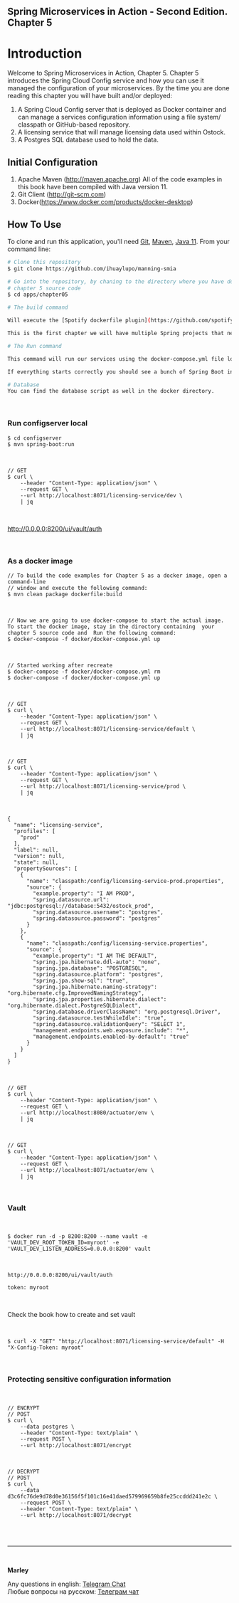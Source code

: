## Spring Microservices in Action - Second Edition. Chapter 5

# Introduction
Welcome to Spring Microservices in Action, Chapter 5.  Chapter 5 introduces the Spring Cloud Config service and how you can use it managed the configuration of your microservices.  By the time you are done reading this chapter you will have built and/or deployed:

1.  A Spring Cloud Config server that is deployed as Docker container and can manage a services configuration information using a file system/ classpath or GitHub-based repository.
2.  A licensing service that will manage licensing data used within Ostock.
3.  A Postgres SQL database used to hold the data.

## Initial Configuration
1.	Apache Maven (http://maven.apache.org)  All of the code examples in this book have been compiled with Java version 11.
2.	Git Client (http://git-scm.com)
3.  Docker(https://www.docker.com/products/docker-desktop)

## How To Use

To clone and run this application, you'll need [Git](https://git-scm.com), [Maven](https://maven.apache.org/), [Java 11](https://www.oracle.com/technetwork/java/javase/downloads/jdk11-downloads-5066655.html). From your command line:

```bash
# Clone this repository
$ git clone https://github.com/ihuaylupo/manning-smia

# Go into the repository, by chaning to the directory where you have downloaded the 
# chapter 5 source code
$ cd apps/chapter05

# The build command

Will execute the [Spotify dockerfile plugin](https://github.com/spotify/dockerfile-maven) defined in the pom.xml file.  

This is the first chapter we will have multiple Spring projects that need to be be built and compiled.  Running the above command at the root of the project directory will build all of the projects.  If everything builds successfully you should see a message indicating that the build was successful.

# The Run command

This command will run our services using the docker-compose.yml file located in the /docker directory. 

If everything starts correctly you should see a bunch of Spring Boot information fly by on standard out.  At this point all of the services needed for the chapter code examples will be running.

# Database
You can find the database script as well in the docker directory.
```

<br/>

### Run configserver local 

```
$ cd configserver
$ mvn spring-boot:run
```

<br/>


```
// GET
$ curl \
    --header "Content-Type: application/json" \
    --request GET \
    --url http://localhost:8071/licensing-service/dev \
    | jq
```


<br/>


http://0.0.0.0:8200/ui/vault/auth


<br/>

### As a docker image

```
// To build the code examples for Chapter 5 as a docker image, open a command-line 
// window and execute the following command:
$ mvn clean package dockerfile:build
```

<br/>

```
// Now we are going to use docker-compose to start the actual image.  To start the docker image, stay in the directory containing  your chapter 5 source code and  Run the following command: 
$ docker-compose -f docker/docker-compose.yml up
```

<br/>

```
// Started working after recreate
$ docker-compose -f docker/docker-compose.yml rm
$ docker-compose -f docker/docker-compose.yml up
```

<br/>


```
// GET
$ curl \
    --header "Content-Type: application/json" \
    --request GET \
    --url http://localhost:8071/licensing-service/default \
    | jq
```


<br/>


```
// GET
$ curl \
    --header "Content-Type: application/json" \
    --request GET \
    --url http://localhost:8071/licensing-service/prod \
    | jq
```

<br/>


```
{
  "name": "licensing-service",
  "profiles": [
    "prod"
  ],
  "label": null,
  "version": null,
  "state": null,
  "propertySources": [
    {
      "name": "classpath:/config/licensing-service-prod.properties",
      "source": {
        "example.property": "I AM PROD",
        "spring.datasource.url": "jdbc:postgresql://database:5432/ostock_prod",
        "spring.datasource.username": "postgres",
        "spring.datasource.password": "postgres"
      }
    },
    {
      "name": "classpath:/config/licensing-service.properties",
      "source": {
        "example.property": "I AM THE DEFAULT",
        "spring.jpa.hibernate.ddl-auto": "none",
        "spring.jpa.database": "POSTGRESQL",
        "spring.datasource.platform": "postgres",
        "spring.jpa.show-sql": "true",
        "spring.jpa.hibernate.naming-strategy": "org.hibernate.cfg.ImprovedNamingStrategy",
        "spring.jpa.properties.hibernate.dialect": "org.hibernate.dialect.PostgreSQLDialect",
        "spring.database.driverClassName": "org.postgresql.Driver",
        "spring.datasource.testWhileIdle": "true",
        "spring.datasource.validationQuery": "SELECT 1",
        "management.endpoints.web.exposure.include": "*",
        "management.endpoints.enabled-by-default": "true"
      }
    }
  ]
}
```


<br/>


```
// GET
$ curl \
    --header "Content-Type: application/json" \
    --request GET \
    --url http://localhost:8080/actuator/env \
    | jq
```

<br/>

```
// GET
$ curl \
    --header "Content-Type: application/json" \
    --request GET \
    --url http://localhost:8071/actuator/env \
    | jq
```

<br/>

### Vault

<br/>

```
$ docker run -d -p 8200:8200 --name vault -e 'VAULT_DEV_ROOT_TOKEN_ID=myroot' -e 'VAULT_DEV_LISTEN_ADDRESS=0.0.0.0:8200' vault
```

<br/>


```
http://0.0.0.0:8200/ui/vault/auth

token: myroot
```

<br/>

Check the book how to create and set vault

<br/>

```
$ curl -X "GET" "http://localhost:8071/licensing-service/default" -H "X-Config-Token: myroot"
```

<br/>

### Protecting sensitive configuration information

<br/>

```
// ENCRYPT
// POST
$ curl \
    --data postgres \
    --header "Content-Type: text/plain" \
    --request POST \
    --url http://localhost:8071/encrypt
```

<br/>

```
// DECRYPT
// POST
$ curl \
    --data d3c6fc76de9d78d0e36156f5f101c16e41daed579969659b8fe25ccddd241e2c \
    --request POST \
    --header "Content-Type: text/plain" \
    --url http://localhost:8071/decrypt
```

<br/><br/>

---

<br/>

**Marley**

Any questions in english: <a href="https://javadev.org/chat/">Telegram Chat</a>  
Любые вопросы на русском: <a href="https://javadev.ru/chat/">Телеграм чат</a>
